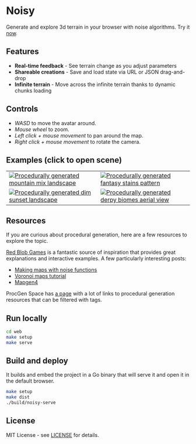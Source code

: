 # Noisy

Generate and explore 3d terrain in your browser with noise algorithms.
Try it [now](https://mooss.github.io/noisy/coriander).

## Features

- **Real-time feedback** - See terrain change as you adjust parameters
- **Shareable creations** - Save and load state via URL or JSON drag-and-drop
- **Infinite terrain** - Move across the infinite terrain thanks to dynamic chunks loading

## Controls

- *WASD* to move the avatar around.
- *Mouse wheel* to zoom.
- *Left click + mouse movement* to pan around the map.
- *Right click + mouse movement* to rotate the camera.

## Examples (click to open scene)

<table>
  <tr>
    <td>
      <a title="Mountain mix" href="https://mooss.github.io/noisy/coriander/?q=N4IghgDiBcoMY1GAjjcAvEAaEAFRIAomgJ7YgBiMAtAIwBM9AdAAwDMAnF9xwOwCsANg44A4jHr8WrTjy69B9XgA4AvjjBlYRUuSrQQZMWgDuIVepAAjAmDRgATuctgAzgQTaASmgCS5MH0QAA8AgFU0AGFyCAcAUwA3AEsAewBXVwBlJPQ43UsbbTsDMAAXZw0Aaw8CJLQ8jWiDMxx8bWIDBL00LuNoaRUOWg42ABZ-Udp-ASFeCxxCpHsAGwrwAHUaooAtezA7DQBFexSAjqQAKwIAORhpQRcu7VuSgDM1sAAhGFomNjUFrZ7AA1NYAcwIi3A9gAKuYcJ4kGA8toocVwJl4SBESAAFIEADSkKBJTACEsOLAAA1TB8XqA0fYAPJYylEkoQjT-EoACwCYChjIMpwpBAhqJJIHKou0fIM73mICg2gAJvVyKgDKEcE4DNUcAA7NBpLHubR1AwAW3IVwMqxwaoMeQsLssAFk0EScAARYlFPZ1GVIACC9gQGgAmmg4RowHKGZLpQiCHKQArLL6Jf7SWqg-AzE6Ah7SQFQgZQz6_UsSgAJVkEfHacpZ6sgEXJ7TihPZqX12VodM4ZWgR0gOs4TUgTA6tD6kBGgwmyxm0AWkDWnC2kD2kCj52K74t6HCvugLvWSXfPMsgzHHBNEAVkCpwdKgij8cgSfTkC6kBzhcQCXHAVxANcNxALcdz3ZxLAAGSrY9wGA7FbGtI90XbVDO0Q9Ek2w0AXzWYddzQTYJz8cg_wA41TVqNAIKg8gYJdWN3gwtAsJxc8hRAK8O1AG8QDvEAHyfIjFRI0dQQogwf2o8gF1-IRl3oq0bTQaD1VYyDbHEAwIg0RsQCjDRMxAGlXRwYsQAQ117JcMBzzAHwSjqDQ2hANgAgQgw4BSBwkjAA0VTiJwLCAA...">
        <img src="https://mooss.github.io/noisy/coriander/scenes/mountain-mix.jpeg" alt="Procedurally generated mountain mix landscape"/>
      </a>
    </td>
    <td>
      <a title="Fantasy stains" href="https://mooss.github.io/noisy/coriander/?q=N4IghgDiBcoMY1GAjjcAvEAaEAFRIAojAIwBMAzAHQDsADAJwCsTJNJJALAzbzgGKkuVOgDZmJCmTpimnSjgDiMUXRq0AHBrWiSDMqwoaAvjjABPAsWjlq7CpyY1ONMhpcuBQjVU50KFDRMopQUdGRuSjBkVNIULFoaTPE8nEkApgC0lMamIABGBGBoYABOILlmAM4ECLAgAEpomGaC0CAAHtjgAKpoAMLdEKXpAG4AlgD2AK5VAMrj6OnRwXmF9cXtYAAuFXlgANa1BONoXWaD7QDu3fj11iCj3W2P3crQdFQMnGyiLnRMLSUZKVApFEoAGz2ZgA6scNgAtEpgYpmACKaH4YAAdtswFVLGZrEgAFYEAByME-on2T3qlK2ADNoeAAEJoG5rcFbABqLIA5gR1kgSgAVCo4OpIMDLerC8AlOYSkBSkAAKQIAGkhdzwGAEHlVWAABqkGigsAM0DyzbgADyyqN2ugojMAElSJwzGB5Ta0JNHQRBXLdbtDQQABZoZmgqD1AAmpCoFBwqHa5xA5XaRxw2LQ02VNXqp3aAFtumT2lCcIn2stcg28gBZNDanAAER1G2Rp3DGwAgiUEGYAJoc7ooqMh7vtMOSyPRlmd6cirZgRN9pA3OsTltridddqDjtd1fgAASgfqGvquxXCvaAc3IGD1tDV9AU5A5djBFrJGTVM0A9HAs2pXMkw0GkcCLUAS2_Cs0GrEBaxAetQXZe9bSfed6lfMEZxAdlnwddoMRwS4QHIkApzcX8EzQJ4gPaFpMzQHMQDzGxk04PJYJAeDyxwSsQGQ1D0LyAAZU8H3AAtnzAcssP9D8Xxk205xVBdoDIBh6NAVC4WYkAQLY7Nui4kB5Jgk40CEkARLEtAJO9ZllMfVT8L9dpiNw0BSKo7pKOPGiYCkfSULQPljNYrMQA4riANWGzizsxCq26cS9jySskHeEA-jMG8QDHMxlxAU1GxwPciOyxsG29fCwCaLZTjMO5wEKMxpK2PNciAA..">
        <img src="https://mooss.github.io/noisy/coriander/scenes/fantasy-stains.jpeg" alt="Procedurally generated fantasy stains pattern"/>
      </a>
    </td>
  </tr>
  <tr>
    <td>
      <a title="Dim sunset" href="https://mooss.github.io/noisy/coriander/?q=N4IghgDiBcoMY1GAjjEAxATgU2yANCAAqIgCiMAjAEwDsAdAJzMuuMAcALO4ejALQ1q9AAwBmNo1oiRlAKwA2QgHEY1OSNES20ypwViAvoTABPUhWghzvNDZCqrAdxCHjIAEakwaMJlfuYADOpAiwIABKaACSBOB8VgAecWAAqmgAwnEQOABuAJYA9gCuQQDK-QBeeFbm7l7hPlZgAC4BJgDWoaT5aMkmWc5xJOGWmjK0kpJyirbQmowi7FNsciowmhpyboQNSL4ANu3gAOrdjQBavmA-JgCKaGXFAHZB2G0mlkgAVqQAcr4AGauEy5f4bejUHbgABCfRBnm8vgAascAOakPbgXwAFQRYSQYBqoCxTXAZXxpAAUqQANKYpHNMAIdwE8AADTUImhYAB4VJvgA8pTGvTmhiTLFmgALFJgLECqyFEWgDH8xkgNqs0iyqzA6FQcIAEzQeEIqCScX8Vi6hGeaGKCJC4V6VgAtnFflYjoQTVY8G5A-4ALJoemEAAiDMa1162saAEFfAgTABNNB4kxgXUkjVawhs3UgfXuKPqmNMk3xpAuf0pUNMlLJKxJyPR_bNAASKpANPCbXLHZAyurIDVuYrmp7RZLhENoD9IG75rQlStaFtIHtVkd7mdoFdIA9hC9IB9IEXAehcMH2KVPfHiMncNHwqsD0IgxArZAM-O84vNBlxAC0QDXQhrRATdtxAXdCH3EBD2PEBT3PS8AncAAZds73AOCQDZMAPVvMkRwLUhH0VKdRz_A1SEXG44gtNYQGtBY7XhPcejQZDULidDAyzYESLQMiCIonCyRfcjwjfb84i_H9aPcADF1RFcrHA1iNzibdKHoRQuJdHjPTQNDTQwk9vEcTQxGoEw-00BQlHAMtNFodgg0IBsQGwoN_MCMBHzAKJml6EwRnALwTGw5p7TcIA...">
        <img src="https://mooss.github.io/noisy/coriander/scenes/dim-sunset.jpeg" alt="Procedurally generated dim sunset landscape"/>
      </a>
    </td>
    <td>
      <a title="Derpy biomes" href="https://mooss.github.io/noisy/coriander/?q=N4IghgDiBcoMY1GAjjcAvEAaEAFRIAojAMwAsZATAHQBstJAjAKxNkDs7AHMzgGIweATiHUSzAAzNWTSmS44A4jEr0a7CRsokujWhWYBfHGACeBYtHJU6DFu2ZcyjCRNr9BzEWI5chEsn92IXYlFWo9dkZoylUhWkp4kloAUwBaRi5DYxAAIwIwNDAAJxBskwBnAgRYEAAlGF5wAWh3cABVNABhbBAIYpSANwBLAHsAVwqAZWH0FNJKHPzawuhwABcynLAAa2qCYbR5kx61gHde_FrLRhI6dn0RJ6faIRIPKzvtMldfv-ZGGFoBI6AFynkCkUADZbEwAdX2KwAWkUwIUTABFIqjXpgSxIABWBAAcjAQbRtoMSUUAGaw8AAITQFyWkLWYAAavSAOYEZZIIoAFTKOBqSDA81q_PARSmIpAYpAACkCABpPls8BgBA5RVgAAaKgk4LApKlmrAAHl5Xr1ezeSYAJJFAAWuLA0ulqxAON1BF55pWaE2ftqbrWdPBUFqABMjr1UGsAB69UprPY4AB2aHG8qqtUOawAtr0iWsYTg42t5tlazkALJodU4AAiGqD7LAh1DSAAgmTqNITABNAeArXh0Be4M2gjhkCRnJtwMCztxnvgC7J3GNqx0EwptZY1vt1fgAASs9qKtqmxXMrWvtF_tPD5AIefYbQi5w0dAVZABEcETEBMBwNMQAzEBszWXMcnzUBCxAEscDLEAKxAACa3BJl729J8FRfPC0CZDdrSPXpThAfscHDOQowIKsQXHECwJACCqSzGBGGoLgKRwBCQCQlCQDQjCsK2HIABlX29MA4M_JAS2Ix8r1AAMp01D9CK_CN6T_TC0CAkAQOdcC0CgmCQAUkBBOE0s0HE-NaxMMA6RUn01JADSIQ7EBSMUkByJAY8QComiQHnH8-kYtAuWAtA2IgyzuMHfjbIONARLE3oJJc0SCmUNZOhMG8QFHExlxAQ06xwXd30kut8rRHywAadlDhMK5wHyEwZPZbNsiAA.">
        <img src="https://mooss.github.io/noisy/coriander/scenes/derpy-biomes.jpeg" alt="Procedurally generated derpy biomes aerial view"/>
      </a>
    </td>
  </tr>
</table>

## Resources

If you are curious about procedural generation, here are a few resources to explore the topic.

[Red Blob Games](https://www.redblobgames.com) is a fantastic source of inspiration that provides great explanations and interactive examples.
A few particularly interesting posts:
 - [Making maps with noise functions](https://www.redblobgames.com/maps/terrain-from-noise/)
 - [Voronoi maps tutorial](https://www.redblobgames.com/x/2022-voronoi-maps-tutorial/)
 - [Mapgen4](https://www.redblobgames.com/maps/mapgen4/)

ProcGen Space has [a page](https://procgen.space/resources) with a lot of links to procedural generation resources that can be filtered with tags.

## Run locally

```bash
cd web
make setup
make serve
```

## Build and deploy

It builds and embed the project in a Go binary that will serve it and open it in the default browser.
```bash
make setup
make dist
./build/noisy-serve
```

## License

MIT License - see [LICENSE](LICENSE) for details.
